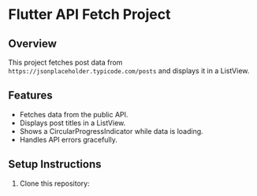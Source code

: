 # Flutter API Fetch Project

## Overview
This project fetches post data from `https://jsonplaceholder.typicode.com/posts` and displays it in a ListView.

## Features
- Fetches data from the public API.
- Displays post titles in a ListView.
- Shows a CircularProgressIndicator while data is loading.
- Handles API errors gracefully.

## Setup Instructions
1. Clone this repository:
